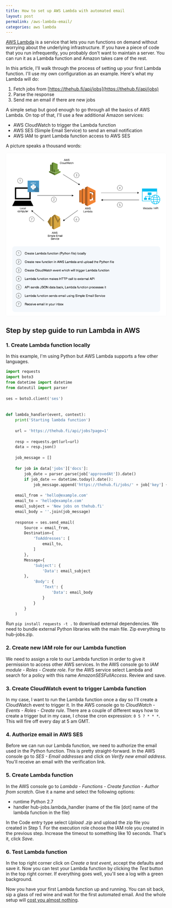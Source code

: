 ```yaml
---
title: How to set up AWS Lambda with automated email
layout: post
permalink: /aws-lambda-email/
categories: aws lambda
---
```


[AWS Lambda](https://aws.amazon.com/lambda/) is a service that lets you run functions on demand without worrying about the underlying infrastructure. If you have a piece of code that you run infrequently, you probably don't want to maintain a server. You can run it as a Lambda function and Amazon takes care of the rest.

In this article, I'll walk through the process of setting up your first Lambda function. I'll use my own configuration as an example. Here's what my Lambda will do:

1. Fetch jobs from [https://thehub.fi/api/jobs](https://thehub.fi/api/jobs)
2. Parse the response
3. Send me an email if there are new jobs

A simple setup but good enough to go through all the basics of AWS Lambda. On top of that, I'll use a few additional Amazon services:

- AWS CloudWatch to trigger the Lambda function
- AWS SES (Simple Email Service) to send an email notification
- AWS IAM to grant Lambda function access to AWS SES

A picture speaks a thousand words:

![AWS Lambda Example](/img/lambda-example.png)

## Step by step guide to run Lambda in AWS

### 1. Create Lambda function locally
In this example, I'm using Python but AWS Lambda supports a few other languages.

```python
import requests
import boto3
from datetime import datetime
from dateutil import parser

ses = boto3.client('ses')


def lambda_handler(event, context):
    print('Starting lambda function')

    url = 'https://thehub.fi/api/jobs?page=1'

    resp = requests.get(url=url)
    data = resp.json()

    job_message = []

    for job in data['jobs']['docs']:
        job_date = parser.parse(job['approvedAt']).date()
        if job_date == datetime.today().date():
            job_message.append('https://thehub.fi/jobs/' + job['key'] + '\n')

    email_from = 'hello@example.com'
    email_to = 'hello@example.com'
    email_subject = 'New jobs on thehub.fi'
    email_body = ''.join(job_message)

    response = ses.send_email(
        Source = email_from,
        Destination={
            'ToAddresses': [
                email_to,
            ]
        },
        Message={
            'Subject': {
                'Data': email_subject
        },
            'Body': {
                'Text': {
                    'Data': email_body
                }
            }
        }
    )
```    

Run `pip install requests -t .` to download external dependencies. We need to bundle external Python libraries with the main file. Zip everything to hub-jobs.zip.

### 2. Create new IAM role for our Lambda function

We need to assign a role to our Lambda function in order to give it permission to access other AWS services. In the AWS console go to *IAM module - Roles - Create role*. For the AWS service select Lambda and search for a policy with this name *AmazonSESFullAccess*. Review and save.

### 3. Create CloudWatch event to trigger Lambda function

In my case, I want to run the Lambda function once a day so I'll create a CloudWatch event to trigger it. In the AWS console go to *CloudWatch - Events - Roles - Create rule*. There are a couple of different ways how to create a trigger but in my case, I chose the cron expression: `0 5 ? * * *`. This will fire off every day at 5 am GMT.

### 4. Authorize email in AWS SES

Before we can run our Lambda function, we need to authorize the email used in the Python function. This is pretty straight-forward. In the AWS console go to *SES - Email addresses* and click on *Verify new email address*. You'll receive an email with the verification link.

### 5. Create Lambda function

In the AWS console go to *Lambda - Functions - Create function - Author from scratch*. Give it a name and select the following options:

- runtime Python 2.7
- handler hub-jobs.lambda_handler (name of the file [dot] name of the lambda function in the file)

In the Code entry type select *Upload .zip* and upload the zip file you created in Step 1. For the execution role choose the IAM role you created in the previous step. Increase the timeout to something like 10 seconds. That's it, click *Save*.

### 6. Test Lambda function

In the top right corner click on *Create a test event*, accept the defaults and save it. Now you can test your Lambda function by clicking the *Test* button in the top right corner. If everything goes well, you'll see a log with a green background.

Now you have your first Lambda function up and running. You can sit back, sip a glass of red wine and wait for the first automated email. And the whole setup will [cost you almost nothing](https://aws.amazon.com/lambda/pricing/).